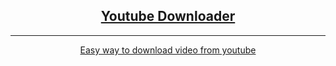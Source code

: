 <!-- PROJECT LOGO -->
<p align="center">
  <a href="https://github.com/Dojeto/Youtube-Downloader">
<h2 align="center">Youtube Downloader</h2>
<hr>
<p align="center">Easy way to download video from youtube </p>

